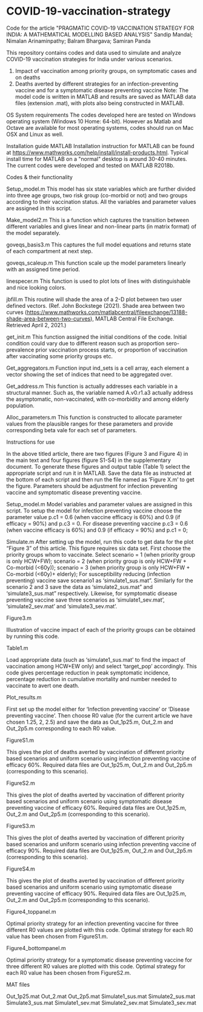 # COVID-19-vaccination-strategy
Code for the article "PRAGMATIC COVID-19 VACCINATION STRATEGY FOR INDIA: A MATHEMATICAL MODELLING BASED ANALYSIS"
Sandip Mandal; Nimalan Arinaminpathy; Balram Bhargava; Samiran Panda
 
This repository contains codes and data used to simulate and analyze COVID-19 vaccination strategies for India under various scenarios.
1.	Impact of vaccination among priority groups, on symptomatic cases and on deaths 
2.	Deaths averted by different strategies for an infection-preventing vaccine and for a symptomatic disease preventing vaccine 
Note: The model code is written in MATLAB and results are saved as MATLAB data files (extension .mat), with plots also being constructed in MATLAB. 
 
 OS System requirements
The codes developed here are tested on Windows operating system (Windows 10 Home: 64-bit). However as Matlab and Octave are available for most operating systems, codes should run on Mac OSX and Linux as well.

Installation guide
MATLAB
Installation instruction for MATLAB can be found at https://www.mathworks.com/help/install/install-products.html. Typical install time for MATLAB on a "normal" desktop is around 30-40 minutes. The current codes were developed and tested on MATLAB R2018b.

Codes & their functionality

Setup_model.m
This model has six state variables which are further divided into three age groups, two risk group (co-morbid or not) and two groups according to their vaccination status. All the variables and parameter values are assigned in this script. 

Make_model2.m
This is a function which captures the transition between different variables and gives linear and non-linear parts (in matrix format) of the model separately.

goveqs_basis3.m
This captures the full model equations and returns state of each compartment at next step.

goveqs_scaleup.m
 This function scale up the model parameters linearly with an assigned time period.
 
linespecer.m
This function is used to plot lots of lines with distinguishable and nice looking colors.

jbfill.m
This routine will shade the area of a 2-D plot between two user defined vectors. 
(Ref. John Bockstege (2021). Shade area between two curves (https://www.mathworks.com/matlabcentral/fileexchange/13188-shade-area-between-two-curves), MATLAB Central File Exchange. Retrieved April 2, 2021.)

get_init.m
This function assigned the initial conditions of the code. Initial condition could vary due to different reason such as proportion sero-prevalence prior vaccination process starts, or proportion of vaccination after vaccinating some priority groups etc.

Get_aggregators.m
Function input ind_sets is a cell array, each element a vector showing the set of indices that need to be aggregated over.

Get_address.m
This function is actually addresses each variable in a structural manner. Such as, the variable named A.v0.r1.a3 actually address the asymptomatic, non-vaccinated, with co-morbidity and among elderly population. 

Alloc_parameters.m
This function is constructed to allocate parameter values from the plausible ranges for these parameters and provide corresponding beta vale for each set of parameters.

Instructions for use

In the above titled article, there are two figures (Figure 3 and Figure 4) in the main text and four figures (figure S1-S4) in the supplementary document. To generate these figures and output table (Table 1) select the appropriate script and run it in MATLAB. Save the data file as instructed at the bottom of each script and then run the file named as ‘Figure X.m’ to get the figure. Parameters should be adjustment for infection preventing vaccine and symptomatic disease preventing vaccine. 

Setup_model.m
Model variables and parameter values are assigned in this script. To setup the model for infection preventing vaccine choose the parameter value p.c1 = 0.6 (when vaccine efficacy is 60%) and 0.9 (if efficacy = 90%) and p.c3 = 0. For disease preventing vaccine p.c3 = 0.6 (when vaccine efficacy is 60%) and 0.9 (if efficacy = 90%) and p.c1 = 0;

Simulate.m
After setting up the model, run this code to get data for the plot “Figure 3” of this article. This figure requires six data set. First choose the priority groups whom to vaccinate. Select scenario = 1 (when priority group is only HCW+FW); scenario = 2 (when priority group is only HCW+FW + Co-morbid (<60y)); scenario = 3 (when priority group is only HCW+FW + Co-morbid (<60y)+ elderly); 
For susceptibility reducing (infection preventing) vaccine save scenario1 as ‘simulate1_sus.mat”. Similarly for the scenario 2 and 3 save the data as ‘simulate2_sus.mat” and ‘simulate3_sus.mat” respectively. Likewise, for symptomatic disease preventing vaccine save three scenarios as ‘simulate1_sev.mat’, ‘simulate2_sev.mat’ and ‘simulate3_sev.mat’.
  
Figure3.m

Illustration of vaccine impact of each of the priority groups can be obtained by running this code. 

Table1.m

Load appropriate data (such as ‘simulate1_sus.mat’ to find the impact of vaccination among HCW+EW only) and select ‘target_pop’ accordingly. This code gives percentage reduction in peak symptomatic incidence, percentage reduction in cumulative mortality and number needed to vaccinate to avert one death.     
 
Plot_results.m

First set up the model either for ‘Infection preventing vaccine’ or ‘Disease preventing vaccine’. Then choose R0 value (for the current article we have chosen 1.25, 2, 2.5) and save the data as Out_1p25.m, Out_2.m and Out_2p5.m corresponding to each R0 value. 

FigureS1.m

This gives the plot of deaths averted by vaccination of different priority based scenarios and uniform scenario using infection preventing vaccine of efficacy 60%. Required data files are Out_1p25.m, Out_2.m and Out_2p5.m (corresponding to this scenario).

FigureS2.m

This gives the plot of deaths averted by vaccination of different priority based scenarios and uniform scenario using symptomatic disease preventing vaccine of efficacy 60%. Required data files are Out_1p25.m, Out_2.m and Out_2p5.m (corresponding to this scenario).

FigureS3.m

This gives the plot of deaths averted by vaccination of different priority based scenarios and uniform scenario using infection preventing vaccine of efficacy 90%. Required data files are Out_1p25.m, Out_2.m and Out_2p5.m (corresponding to this scenario).

FigureS4.m

This gives the plot of deaths averted by vaccination of different priority based scenarios and uniform scenario using symptomatic disease preventing vaccine of efficacy 90%. Required data files are Out_1p25.m, Out_2.m and Out_2p5.m (corresponding to this scenario).

Figure4_toppanel.m

Optimal priority strategy for an infection preventing vaccine for three different R0 values are plotted with this code. Optimal strategy for each R0 value has been chosen from FigureS1.m.

Figure4_bottompanel.m

Optimal priority strategy for a symptomatic disease preventing vaccine for three different R0 values are plotted with this code. Optimal strategy for each R0 value has been chosen from FigureS2.m.   
   

MAT files

Out_1p25.mat
Out_2.mat
Out_2p5.mat
Simulate1_sus.mat
Simulate2_sus.mat
Simulate3_sus.mat
Simulate1_sev.mat
Simulate2_sev.mat
Simulate3_sev.mat



